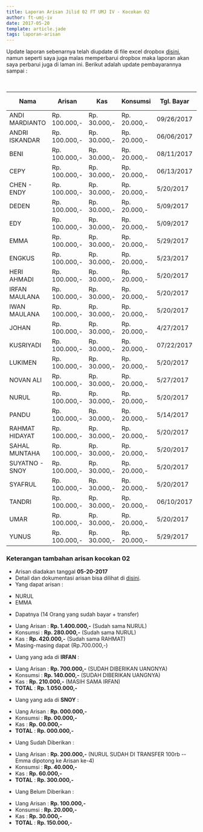 ```yaml
---
title: Laporan Arisan Jilid 02 FT UMJ IV - Kocokan 02
author: ft-umj-iv
date: 2017-05-20
template: article.jade
tags: laporan-arisan
---
```


Update laporan sebenarnya telah diupdate di file excel dropbox [disini](https://www.dropbox.com/s/lqrvit24hfh3fot/Arisan%20UMJ%20TechInfo4%20Jilid%2002.xlsx?dl=0), namun seperti saya juga malas memperbarui dropbox maka laporan akan saya perbarui juga di laman ini. Berikut adalah update pembayarannya sampai :

<br/>
<span class="more"></span>


|Nama						| Arisan 		  	| Kas 			| Konsumsi 		| Tgl. Bayar	| Transfered To |
|--------------	|---------------|-----------|-------------|-------------|---------------|
| ANDI MARDIANTO 			|Rp. 100.000,- 		|Rp. 30.000,-	| Rp. 20.000,-	|09/26/2017		| IRFAN			|
| ANDRI ISKANDAR 			|Rp. 100.000,- 		|Rp. 30.000,-	| Rp. 20.000,-	|06/06/2017		| IRFAN			|
| BENI 						    |Rp. 100.000,- 		|Rp. 30.000,-	| Rp. 20.000,-	|08/11/2017		| IRFAN			|
| CEPY 						    |Rp. 100.000,- 		|Rp. 30.000,-	| Rp. 20.000,-	|06/13/2017		| IRFAN			|
| CHEN - ENDY 				|Rp. 100.000,- 		|Rp. 30.000,-	| Rp. 20.000,-	|5/20/2017		| -			|
| DEDEN 					    |Rp. 100.000,- 		|Rp. 30.000,-	| Rp. 20.000,-	|5/09/2017		| IRFAN			|
| EDY 						    |Rp. 100.000,- 		|Rp. 30.000,-	| Rp. 20.000,-	|5/09/2017		| IRFAN			|
| EMMA 						    |Rp. 100.000,- 		|Rp. 30.000,-	| Rp. 20.000,-	|5/29/2017		| IRFAN			|
| ENGKUS 					    |Rp. 100.000,- 		|Rp. 30.000,-	| Rp. 20.000,-	|5/23/2017		| IRFAN			|
| HERI AHMADI 				|Rp. 100.000,- 		|Rp. 30.000,-	| Rp. 20.000,-	|5/20/2017		| -			|
| IRFAN MAULANA 			|Rp. 100.000,- 		|Rp. 30.000,-	| Rp. 20.000,-	|5/20/2017		| -			|
| IWAN MAULANA 				|Rp. 100.000,- 		|Rp. 30.000,-	| Rp. 20.000,-	|5/20/2017		| -			|
| JOHAN 					    |Rp. 100.000,- 		|Rp. 30.000,-	| Rp. 20.000,-	|4/27/2017		| IRFAN			|
| KUSRIYADI 				  |Rp. 100.000,- 		|Rp. 30.000,-	| Rp. 20.000,-	|07/22/2017		| IRFAN			|
| LUKIMEN 					  |Rp. 100.000,- 		|Rp. 30.000,-	| Rp. 20.000,-	|5/20/2017		| -			|
| NOVAN ALI 				  |Rp. 100.000,- 		|Rp. 30.000,-	| Rp. 20.000,-	|5/27/2017		| IRFAN			|
| NURUL				 		    |Rp. 100.000,- 		|Rp. 30.000,-	| Rp. 20.000,-	|5/20/2017		| -			|
| PANDU 					    |Rp. 100.000,- 		|Rp. 30.000,-	| Rp. 20.000,-	|5/14/2017		| IRFAN			|
| RAHMAT HIDAYAT 			|Rp. 100.000,- 		|Rp. 30.000,-	| Rp. 20.000,-	|5/20/2017		| -			|
| SAHAL MUNTAHA 			|Rp. 100.000,- 		|Rp. 30.000,-	| Rp. 20.000,-	|5/20/2017		| -			|
| SUYATNO - SNOY 			|Rp. 100.000,- 		|Rp. 30.000,-	| Rp. 20.000,-	|5/20/2017		| -			|
| SYAFRUL 					  |Rp. 100.000,- 		|Rp. 30.000,-	| Rp. 20.000,-	|5/20/2017		| IRFAN			|
| TANDRI 					    |Rp. 100.000,- 		|Rp. 30.000,-	| Rp. 20.000,-	|06/10/2017		| -			|
| UMAR 						    |Rp. 100.000,- 		|Rp. 30.000,-	| Rp. 20.000,-	|5/20/2017		| -			|
| YUNUS 					    |Rp. 100.000,- 		|Rp. 30.000,-	| Rp. 20.000,-	|5/29/2017		| IRFAN			|



### Keterangan tambahan arisan kocokan 02
+ Arisan diadakan tanggal **05-20-2017**
+ Detail dan dokumentasi arisan bisa dilihat di [disini](https://ft-umj-4.github.io/story/articles/arisan-jilid-2-02-Rumah-Rahmat/).
+ Yang dapat arisan :
 - NURUL
 - EMMA
+ Dapatnya (14 Orang yang sudah bayar + transfer)
 - Uang Arisan	 : **Rp. 1.400.000,-** (Sudah sama NURUL)
 - Konsumsi 	   : **Rp.   280.000,-** (Sudah sama NURUL)
 - Kas 			     : **Rp.   420.000,-** (Sudah sama RAHMAT)
 - Masing-masing dapat (Rp.700.000,-)
+ Uang yang ada di **IRFAN** :
 - Uang Arisan	 : **Rp.   700.000,-** (SUDAH DIBERIKAN UANGNYA)
 - Konsumsi 	   : **Rp.   140.000,-** (SUDAH DIBERIKAN UANGNYA)
 - Kas 			     : **Rp.   210.000,-** (MASIH SAMA IRFAN)
 - **TOTAL**	   : **Rp.  1.050.000,-**
+ Uang yang ada di **SNOY** :
 - Uang Arisan	 : **Rp. 000.000,-**
 - Konsumsi 	   : **Rp.  00.000,-**
 - Kas 			     : **Rp.  00.000,-**
 - **TOTAL**	   : **Rp. 000.000,-**
 + Uang Sudah Diberikan :
 - Uang Arisan	 : **Rp.   200.000,-** (NURUL SUDAH DI TRANSFER 100rb -- Emma dipotong ke Arisan ke-4)
 - Konsumsi 	   : **Rp.    40.000,-**
 - Kas 			     : **Rp.    60.000,-**
 - **TOTAL**	   : **Rp.   300.000,-**
 + Uang Belum Diberikan :
 - Uang Arisan	 : **Rp.   100.000,-**
 - Konsumsi 	   : **Rp.    20.000,-**
 - Kas 			     : **Rp.    30.000,-**
 - **TOTAL**	   : **Rp.   150.000,-**

